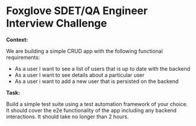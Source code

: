 # Foxglove SDET/QA Engineer Interview Challenge

**Context:**

We are building a simple CRUD app with the following functional requirements:

- As a user I want to see a list of users that is up to date with the backend
- As a user I want to see details about a particular user
- As a user i want to add a new user that is persisted on the backend

**Task:**

Build a simple test suite using a test automation framework of your choice. 
It should cover the e2e functionality of the app including any backend interactions. 
It should take no longer than 2 hours.
